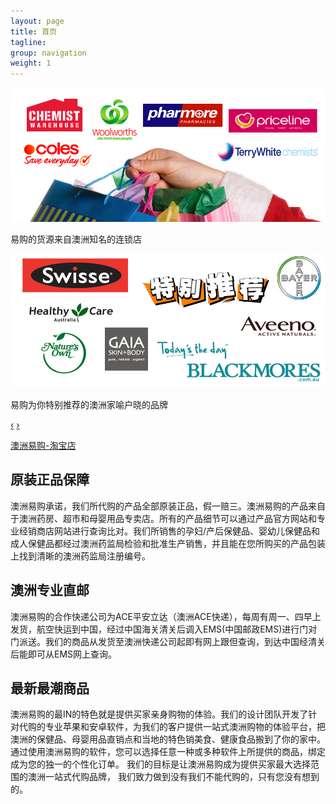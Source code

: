 ```yaml
---
layout: page
title: 首页
tagline: 
group: navigation
weight: 1
---
```


<div id="ozyeego-carousel" class="carousel slide">
  <div class="carousel-inner">
    <div class="item active">
      <img src="/assets/images/carousel-1.png" />
      <div class="carousel-caption">
        <p>易购的货源来自澳洲知名的连锁店</p>
      </div>
    </div>
    <div class="item">
      <img src="/assets/images/carousel-2.png" alt="Woolworths" />
      <div class="carousel-caption">
        <p>易购为你特别推荐的澳洲家喻户晓的品牌</p>
      </div>
    </div>
    
  </div>
  <a class="carousel-control left" href="#ozyeego-carousel" data-slide="prev">&lsaquo;</a>
  <a class="carousel-control right" href="#ozyeego-carousel" data-slide="next">&rsaquo;</a>
</div>

<p>
  <a target="_blank" class="btn btn-large btn-block btn-primary" type="button" href="http://shop103894085.taobao.com/index.htm">澳洲易购-淘宝店</a>
</p>

<!-- Example row of columns -->
<div class="row-fluid">
<div class="span4">
  <h2>原装正品保障</h2>
  <p>澳洲易购承诺，我们所代购的产品全部原装正品，假一赔三。澳洲易购的产品来自于澳洲药房、超市和母婴用品专卖店。所有的产品细节可以通过产品官方网站和专业经销商店网站进行查询比对。我们所销售的孕妇/产后保健品、婴幼儿保健品和成人保健品都经过澳洲药监局检验和批准生产销售，并且能在您所购买的产品包装上找到清晰的澳洲药监局注册编号。
  </p>
</div>
<div class="span4">
  <h2>澳洲专业直邮</h2>
  <p>澳洲易购的合作快递公司为ACE平安立达（澳洲ACE快递），每周有周一、四早上发货，航空快运到中国，经过中国海关清关后调入EMS(中国邮政EMS)进行门对门派送。我们的商品从发货至澳洲快递公司起即有网上跟但查询，到达中国经清关后能即可从EMS网上查询。</p>
</div>
<div class="span4">
  <h2>最新最潮商品</h2>
  <p>澳洲易购的最IN的特色就是提供买家亲身购物的体验。我们的设计团队开发了针对代购的专业苹果和安卓软件，为我们的客户提供一站式澳洲购物的体验平台，把澳洲的保健品、母婴用品直销点和当地的特色销美食、健康食品搬到了你的家中。通过使用澳洲易购的软件，您可以选择任意一种或多种软件上所提供的商品，绑定成为您的独一的个性化订单。 我们的目标是让澳洲易购成为提供买家最大选择范围的澳洲一站式代购品牌， 我们致力做到没有我们不能代购的，只有您没有想到的。</p>
</div>
</div>
